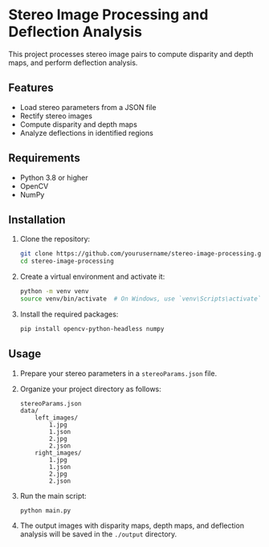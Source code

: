 # Stereo Image Processing and Deflection Analysis

This project processes stereo image pairs to compute disparity and depth maps, and perform deflection analysis.

## Features

- Load stereo parameters from a JSON file
- Rectify stereo images
- Compute disparity and depth maps
- Analyze deflections in identified regions

## Requirements

- Python 3.8 or higher
- OpenCV
- NumPy

## Installation

1. Clone the repository:
    ```bash
    git clone https://github.com/yourusername/stereo-image-processing.git
    cd stereo-image-processing
    ```

2. Create a virtual environment and activate it:
    ```bash
    python -m venv venv
    source venv/bin/activate  # On Windows, use `venv\Scripts\activate`
    ```

3. Install the required packages:
    ```bash
    pip install opencv-python-headless numpy
    ```

## Usage

1. Prepare your stereo parameters in a `stereoParams.json` file.

2. Organize your project directory as follows:
    ```
    stereoParams.json
    data/
        left_images/
            1.jpg
            1.json
            2.jpg
            2.json
        right_images/
            1.jpg
            1.json
            2.jpg
            2.json
    ```

3. Run the main script:
    ```bash
    python main.py
    ```

4. The output images with disparity maps, depth maps, and deflection analysis will be saved in the `./output` directory.

